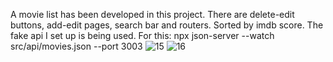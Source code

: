A movie list has been developed in this project. There are delete-edit buttons, add-edit pages, search bar and routers. Sorted by imdb score. The fake api I set up is being used.
For this: npx json-server --watch src/api/movies.json --port 3003
![15](https://user-images.githubusercontent.com/111304583/209296904-f94d4f0c-df05-4dba-9f43-8ace5832dabb.PNG)
![16](https://user-images.githubusercontent.com/111304583/209296913-a7ef57a4-7923-450c-a382-cc1e8fec9fc1.PNG)
